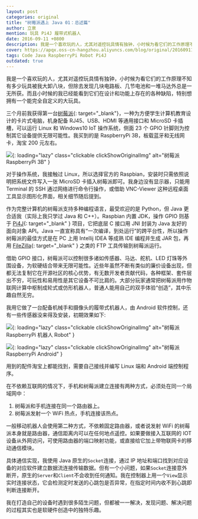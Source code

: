 ```yaml
---
layout: post
categories: original
title: "树莓派遇上 Java 01：总述篇"
author: 立泉
mention: 玩具 Pi4J 履带式机器人
date: 2016-09-11 +0800
description: 我是一个喜欢玩的人，尤其对遥控玩具情有独钟，小时候为看它们的工作原理不知有多少玩具被我大卸八块，但除去发现几块电路板、几节电池和一堆马达外总是一无所获。而且小时候的我已经能看到它们在设计和功能上存在的各种缺陷，特别想拥有一个能完全自定义的大玩具。
cover: https://apqx.oss-cn-hangzhou.aliyuncs.com/blog/original/20160911/shumeipai_yushang_java_01_zongshupian/raspberrypi.jpg
tags: Code Java RaspberryPi Robot Pi4J
outdated: true
---
```


我是一个喜欢玩的人，尤其对遥控玩具情有独钟，小时候为看它们的工作原理不知有多少玩具被我大卸八块，但除去发现几块电路板、几节电池和一堆马达外总是一无所获。而且小时候的我已经能看到它们在设计和功能上存在的各种缺陷，特别想拥有一个能完全自定义的大玩具。

三个月前我获得第一台[树莓派](https://www.raspberrypi.org){: target="_blank"}，一种为方便学生计算机教育设计的卡片式电脑，机身配备 RJ45、USB、HDMI 等通用接口和 MicroSD 卡插槽，可以运行 Linux 和 Windows10 IoT 操作系统，侧面 23 个 GPIO 针脚则为控制其它设备提供无限可能性。我买到的是 RaspberryPi 3B，板载蓝牙和无线网卡，淘宝 200 元左右。

![](https://apqx.oss-cn-hangzhou.aliyuncs.com/blog/original/20160911/shumeipai_yushang_java_01_zongshupian/raspberrypi.jpg){: loading="lazy" class="clickable clickShowOriginalImg" alt="树莓派 RaspberryPi 3B" }

对于操作系统，我接触过 Linux，所以选择官方的 Raspbian，安装时只需依照说明把系统文件写入一张 MicroSD 卡插入树莓派即可。我身边没有显示器，只能用 Terminal 的 SSH 通过网络进行命令行操作，或借助 VNC-Viewer 这种远程桌面工具显示图形化界面，相关细节随后提到。

作为完整计算机的树莓派支持多种编程语言，最受欢迎的是 Python，但 Java 更合适我（实际上我只学过 Java 和 C++）。Raspbian 内置 JDK，操作 GPIO 则基于 [Pi4J](http://pi4j.com/){: target="_blank" } 项目，它把底层 C 接口用 JNI 封装为 Java 友好的面向对象 API。Java 一直宣称具有“一次编译，到处运行”的跨平台性，所以操作树莓派的最佳方式是在 PC 上用 Intellij IDEA 等成熟 IDE 编程并生成 JAR 包，再用 [FileZilla](https://filezilla-project.org/){: target="_blank" } 之类的 FTP 工具传输到树莓派运行。

借助 GPIO 接口，树莓派可以控制很多诸如传感器、马达、舵机、LED 灯珠等外围设备，为软硬结合带来无限可能性。近些年虽然不断有类似的廉价设备出现，但都无法复制它在开源社区的核心优势，有无数开发者贡献代码，各种框架、套件层出不穷，可玩性和易用性是其它设备不可比肩的。大部分玩家通常把树莓派用作物联网计算中枢制成轮式或仿形机器人，普通人能用自己的双手体验“创造”，其中乐趣自然无穷。

我用它做了一台配备机械手和摄像头的履带式机器人，由 Android 软件控制，还有一些传感器没来得及安装，初期效果如下:

![](https://apqx.oss-cn-hangzhou.aliyuncs.com/blog/original/20160911/shumeipai_yushang_java_01_zongshupian/pi_robot_thumb.jpg){: loading="lazy" class="clickable clickShowOriginalImg" alt="树莓派 RaspberryPi 机器人 Robot" }

![](https://apqx.oss-cn-hangzhou.aliyuncs.com/blog/original/20160911/shumeipai_yushang_java_01_zongshupian/pi_controller_android.webp){: loading="lazy" class="clickable clickShowOriginalImg" alt="树莓派 RaspberryPi Android" }

用到的配件淘宝上都能找到，需要自己接线并编写 Linux 端和 Android 端控制程序。

在不依赖互联网的情况下，手机和树莓派建立连接有两种方式，必须处在同一个局域网中：

1. 树莓派和手机连接在同一个路由器上。
2. 树莓派发射一个 WiFi 热点，手机连接该热点。

一般移动机器人会使用第二种方式，不依赖固定路由器，或者说发射 WiFi 的树莓派本身就是路由器，通信距离内可以在任何地点遥控。如果要做接入互联网的 IOT 设备从外网访问，可使用路由器的端口映射功能，或直接给它加上带物联网卡的移动通信模块。

具体通信实现，我使用 Java 原生的`Socket`连接，通过 IP 地址和端口找到对应设备的对应软件建立数据流连接传输数据。但有一个小问题，如果`Socket`连接意外断开，原生的`Server`和`Client`不会收到任何通知。我在控制器上用一个`View`显示实时连接状态，它会检测定时发送的心跳包是否异常，在指定时间内收不到心跳即判断连接断开。

我在打造自己的设备时遇到很多陌生问题，但都被一一解决，发现问题、解决问题的过程其实也是软硬件创造中的独特乐趣。